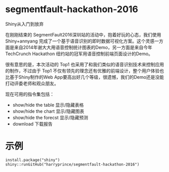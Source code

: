 # segmentfault-hackathon-2016
Shiny从入门到放弃

在刚刚结束的 SegmentFault2016深圳站的活动中，抱着好玩的心态，我们使用Shiny+annyang 完成了一个基于语音识别的即时数据可视化方案。这个灵感一方面是来自2014年谢大大用语音控制统计图表的Demo，另一方面是来自今年TechCrunch Hackathon 纽约站的冠军用语音控制前端页面设计的Demo。

很有意思的是，本次活动的 Top1 也采用了和我们类似的语音识别技术来控制应用的制作，不过由于 Top1 不仅有领先的理念还有优雅的前端设计，整个用户体验也比基于Shiny制作的Web App要高出好几个等级，很遗憾，我们的Demo还是没能打动评委老师和观众朋友。

现在可用的指令集包括：

* show/hide the table    显示/隐藏表格
* show/hide the chart    显示/隐藏图表
* show/hide the forecst  显示/隐藏预测
* download              下载报告

# 示例

```
install.package("shiny")
shiny::runGitHub("harryprince/segmentfault-hackathon-2016")
```
